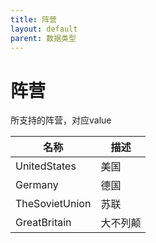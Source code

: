 ```yaml
---
title: 阵营
layout: default
parent: 数据类型
---
```


# 阵营

所支持的阵营，对应value

| 名称             | 描述   |
|----------------|------|
| UnitedStates   | 美国   |
| Germany        | 德国   |
| TheSovietUnion | 苏联   |
| GreatBritain   | 大不列颠 |
